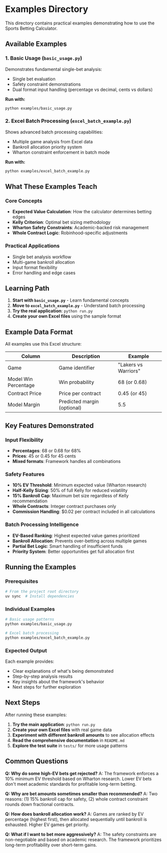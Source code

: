 # Examples Directory

This directory contains practical examples demonstrating how to use the Sports Betting Calculator.

## Available Examples

### 1. Basic Usage (`basic_usage.py`)

Demonstrates fundamental single-bet analysis:

- Single bet evaluation
- Safety constraint demonstrations
- Dual format input handling (percentage vs decimal, cents vs dollars)

**Run with:**

```bash
python examples/basic_usage.py
```

### 2. Excel Batch Processing (`excel_batch_example.py`)

Shows advanced batch processing capabilities:

- Multiple game analysis from Excel data
- Bankroll allocation priority system
- Wharton constraint enforcement in batch mode

**Run with:**

```bash
python examples/excel_batch_example.py
```

## What These Examples Teach

### Core Concepts

- **Expected Value Calculation**: How the calculator determines betting edges
- **Kelly Criterion**: Optimal bet sizing methodology
- **Wharton Safety Constraints**: Academic-backed risk management
- **Whole Contract Logic**: Robinhood-specific adjustments

### Practical Applications

- Single bet analysis workflow
- Multi-game bankroll allocation
- Input format flexibility
- Error handling and edge cases

## Learning Path

1. **Start with `basic_usage.py`** - Learn fundamental concepts
2. **Move to `excel_batch_example.py`** - Understand batch processing
3. **Try the real application**: `python run.py`
4. **Create your own Excel files** using the sample format

## Example Data Format

All examples use this Excel structure:

| Column | Description | Example |
|--------|-------------|---------|
| Game | Game identifier | "Lakers vs Warriors" |
| Model Win Percentage | Win probability | 68 (or 0.68) |
| Contract Price | Price per contract | 0.45 (or 45) |
| Model Margin | Predicted margin (optional) | 5.5 |

## Key Features Demonstrated

### Input Flexibility

- **Percentages**: 68 or 0.68 for 68%
- **Prices**: 45 or 0.45 for 45 cents
- **Mixed formats**: Framework handles all combinations

### Safety Features

- **10% EV Threshold**: Minimum expected value (Wharton research)
- **Half-Kelly Sizing**: 50% of full Kelly for reduced volatility
- **15% Bankroll Cap**: Maximum bet size regardless of Kelly recommendation
- **Whole Contracts**: Integer contract purchases only
- **Commission Handling**: $0.02 per contract included in all calculations

### Batch Processing Intelligence

- **EV-Based Ranking**: Highest expected value games prioritized
- **Bankroll Allocation**: Prevents over-betting across multiple games
- **Partial Bet Logic**: Smart handling of insufficient funds
- **Priority System**: Better opportunities get full allocation first

## Running the Examples

### Prerequisites

```bash
# From the project root directory
uv sync  # Install dependencies
```

### Individual Examples

```bash
# Basic usage patterns
python examples/basic_usage.py

# Excel batch processing
python examples/excel_batch_example.py
```

### Expected Output

Each example provides:

- Clear explanations of what's being demonstrated
- Step-by-step analysis results
- Key insights about the framework's behavior
- Next steps for further exploration

## Next Steps

After running these examples:

1. **Try the main application**: `python run.py`
2. **Create your own Excel files** with real game data
3. **Experiment with different bankroll amounts** to see allocation effects
4. **Read the comprehensive documentation** in `README.md`
5. **Explore the test suite** in `tests/` for more usage patterns

## Common Questions

**Q: Why do some high-EV bets get rejected?**
A: The framework enforces a 10% minimum EV threshold based on Wharton research. Lower EV bets don't meet academic standards for profitable long-term betting.

**Q: Why are bet amounts sometimes smaller than recommended?**
A: Two reasons: (1) 15% bankroll cap for safety, (2) whole contract constraint rounds down fractional contracts.

**Q: How does bankroll allocation work?**
A: Games are ranked by EV percentage (highest first), then allocated sequentially until bankroll is exhausted. Higher EV games get priority.

**Q: What if I want to bet more aggressively?**
A: The safety constraints are non-negotiable and based on academic research. The framework prioritizes long-term profitability over short-term gains.

